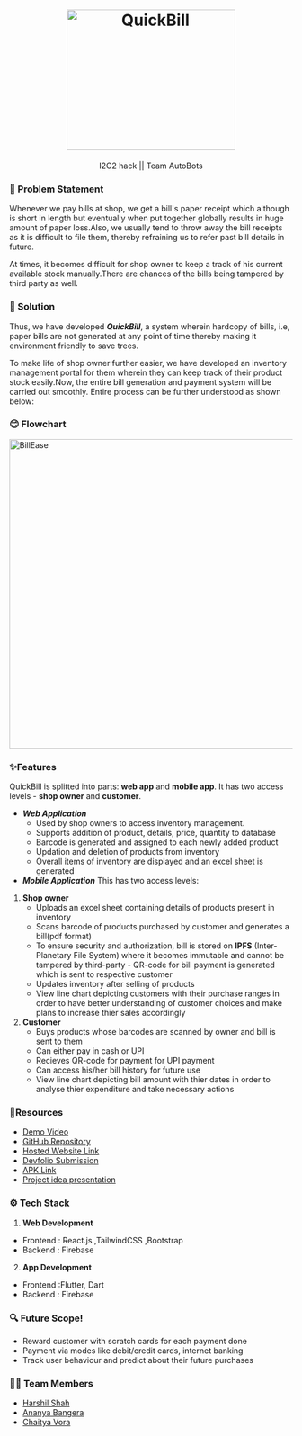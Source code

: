 <h1 align="center">
  <a href="https://github.com/vorachaitya/QuickBill">
    <img src="https://user-images.githubusercontent.com/90527884/230767377-218e9e23-c22c-4f7f-bd21-28a7b8f16ca1.png" alt="QuickBill" width="300" height="250">
  </a>
  <br>
</h1>
<div align="center">
  I2C2 hack || Team AutoBots
</div>

### 🤔 Problem Statement
Whenever we pay bills at shop, we get a bill's paper receipt which although is short in length but eventually when put together globally results in huge amount of paper loss.Also, we usually tend to throw away the bill receipts as it is difficult to file them, thereby refraining us to refer past bill details in future.

At times, it becomes difficult for shop owner to keep a track of his current available stock manually.There are chances of the bills being tampered by third party as well.

### 🚀 Solution
Thus, we have developed ***QuickBill***, a system wherein hardcopy of bills, i.e, paper bills are not generated at any point of time thereby making it environment friendly to save trees.

To make life of shop owner further easier, we have developed an inventory management portal for them wherein they can keep track of their product stock easily.Now, the entire bill generation and payment system will be carried out smoothly. Entire process can be further understood as shown below:

### 😊 Flowchart
<img src="https://user-images.githubusercontent.com/90527884/230767329-560e5ad6-371d-44cd-ae9c-a864fdb07b53.jpeg" alt="BillEase" width="1000" height="550">

### ✨Features
QuickBill is splitted into parts: **web app** and **mobile app**. It has two access levels - **shop owner** and **customer**.
- ***Web Application***
  - Used by shop owners to access inventory management.
  - Supports addition of product, details, price, quantity to database
  - Barcode is generated and assigned to each newly added product 
  - Updation and deletion of products from inventory
  - Overall items of inventory are displayed and an excel sheet is generated
- ***Mobile Application***
This has two access levels:
 1. **Shop owner**
    - Uploads an excel sheet containing details of products present in inventory
    - Scans barcode of products purchased by customer and generates a bill(pdf format)
    - To ensure security and authorization, bill is stored on **IPFS** (Inter-Planetary File System) where it becomes immutable and cannot be tampered by third-party       - QR-code for bill payment is generated which is sent to respective customer
    - Updates inventory after selling of products
    - View line chart depicting customers with their purchase ranges in order to have better understanding of customer choices and make plans to increase thier sales accordingly
 2. **Customer**
    - Buys products whose barcodes are scanned by owner and bill is sent to them
    - Can either pay in cash or UPI
    - Recieves QR-code for payment for UPI payment
    - Can access his/her bill history for future use
    - View line chart depicting bill amount with thier dates in order to analyse thier expenditure and take necessary actions
    
###  🤖Resources
- [Demo Video](https://www.youtube.com/watch?v=D03AIRtRgEw)
- [GitHub Repository](https://github.com/vorachaitya/QuickBill)
- [Hosted Website Link](https://billweb.harshilshah99.repl.co/)
- [Devfolio Submission](https://devfolio.co/projects/quickbill-6fb4)
- [APK Link](https://drive.google.com/file/d/1nfLXcerYDjP64WUwogYJWWnq26dBmPr_/view?usp=sharing)
- [Project idea presentation](https://docs.google.com/presentation/d/1C8QZONXgahyH6BUREHvYPA7MxsgPdUDA4l-iSoVg1tA/edit?usp=sharing)

### ⚙️ Tech Stack
1. **Web Development**
- Frontend : React.js ,TailwindCSS ,Bootstrap
- Backend : Firebase
2. **App Development**
- Frontend :Flutter, Dart
- Backend : Firebase

### 🔍 Future Scope!
- Reward customer with scratch cards for each payment done
- Payment via modes like debit/credit cards, internet banking
- Track user behaviour and predict about their future purchases

### 👨‍💻 Team Members
- [Harshil Shah](https://github.com/harshilshah99)
- [Ananya Bangera](https://github.com/ananya-bangera)
- [Chaitya Vora](https://github.com/vorachaitya)
